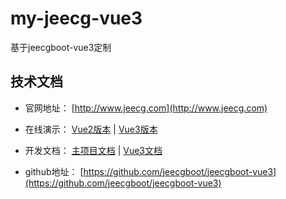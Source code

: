 # my-jeecg-vue3
基于jeecgboot-vue3定制

技术文档
-----------------------------------

- 官网地址： [http://www.jeecg.com](http://www.jeecg.com)

- 在线演示： [Vue2版本](http://boot.jeecg.com) |  [Vue3版本](http://boot3.jeecg.com)

- 开发文档： [主项目文档](http://doc.jeecg.com) | [Vue3文档](http://vue3.jeecg.com)

- github地址： [https://github.com/jeecgboot/jeecgboot-vue3](https://github.com/jeecgboot/jeecgboot-vue3)

